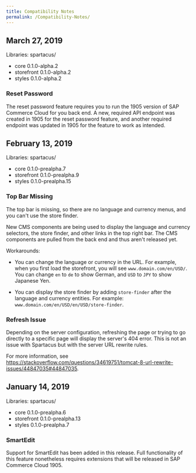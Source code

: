 ```yaml
---
title: Compatibility Notes
permalink: /Compatibility-Notes/
---
```


## March 27, 2019

Libraries: spartacus/

- core 0.1.0-alpha.2
- storefront 0.1.0-alpha.2
- styles 0.1.0-alpha.2

### Reset Password

The reset password feature requires you to run the 1905 version of SAP Commerce Cloud for you back end. A new, required API endpoint was created in 1905 for the reset password feature, and another required endpoint was updated in 1905 for the feature to work as intended.

## February 13, 2019

Libraries: spartacus/

- core 0.1.0-prealpha.7
- storefront 0.1.0-prealpha.9
- styles 0.1.0-prealpha.15

### Top Bar Missing

The top bar is missing, so there are no language and currency menus, and you can't use the store finder.

New CMS components are being used to display the language and currency selectors, the store finder, and other links in the top right bar. The CMS components are pulled from the back end and thus aren't released yet.

Workarounds:

- You can change the language or currency in the URL. For example, when you first load the storefront, you will see `www.domain.com/en/USD/`. You can change `en` to `de` to show German, and `USD` to `JPY` to show Japanese Yen.

- You can display the store finder by adding `store-finder` after the language and currency entities. For example: `www.domain.com/en/USD/en/USD/store-finder`.

### Refresh Issue

Depending on the server configuration, refreshing the page or trying to go directly to a specific page will display the server's 404 error. This is not an issue with Spartacus but with the server URL rewrite rules.

For more information, see https://stackoverflow.com/questions/34619751/tomcat-8-url-rewrite-issues/44847035#44847035.

## January 14, 2019

Libraries: spartacus/

- core 0.1.0-prealpha.6
- storefront 0.1.0-prealpha.13
- styles 0.1.0-prealpha.7

### SmartEdit

Support for SmartEdit has been added in this release. Full functionality of this feature nonetheless requires extensions that will be released in SAP Commerce Cloud 1905.
